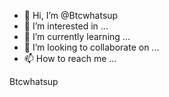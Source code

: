 - 👋 Hi, I’m @Btcwhatsup
- 👀 I’m interested in ...
- 🌱 I’m currently learning ...
- 💞️ I’m looking to collaborate on ...
- 📫 How to reach me ...

<!---
Btcwhatsup/Btcwhatsup is a ✨ special ✨ repository because its `README.md` (this file) appears on your GitHub profile.
You can click the Preview link to take a look at your changes.
--->Btcwhatsup
